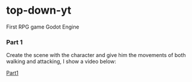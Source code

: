 # top-down-yt
First RPG game Godot Engine

 ### Part 1
Create the scene with the character and give him the movements of both walking and attacking, I show a video below:

[Part1](./videos/part1.mp4)
